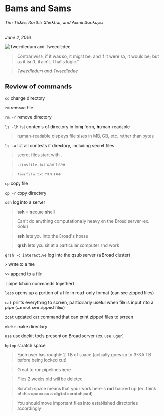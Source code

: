 # Bams and Sams
###### Tim Tickle, Karthik Shekhar, and Asma Bankapur

*June 2, 2016*

![Tweedledum and Tweedledee](http://wordyenglish.com/alice/i/lg2/lg_18.png)

> Contrariwise, if it was so, it might be; and if it were so, it would be; but as it isn't, it ain't. That's logic."

> *Tweedledum and Tweedledee*

## Review of commands

`cd` change directory

`rm` remove file

`rm -r` remove directory

`ls -lh` list contents of directory in **l**ong form, **h**uman-readable

  > human-readable displays file sizes in MB, GB, etc. rather than bytes
  
`ls -a` list all contests if directory, including secret files

  > secret files start with `.`
  
  > `.timsfile.txt` can't see
  
  > `timsfile.txt` can see
  
`cp` copy file

`cp -r` copy directory

`ssh` log into a server

  > **ssh** = **s**ecure **sh**ell
  
  > Can't do anything computationally heavy on the Broad server (ex. Gold)
  
  > **ssh** lets you into the Broad's house
  
  > **qrsh** lets you sit at a particular computer and work
  
`qrsh -q interactive` log into the qsub server (a Broad cluster)

`>` write to a file

`>>` append to a file

`|` pipe (chain commands together)

`less` opens up a portion of a file in read-only format (can see zipped files)

`cat` prints everything to screen, particularly useful when file is input into a pipe (cannot see zipped files)

`zcat` updated `cat` command that can print zipped files to screen

`mkdir` make directory

`use` use dockit tools present on Broad server (ex. `use uger`)

`hptmp` scratch space

  > Each user has roughly 2 TB of space (actually goes up to 3-3.5 TB before being locked out)
  
  > Great to run pipelines here
  
  > Files 2 weeks old will be deleted
  
  > Scratch space means that your work here is **not** backed up (ex. think of this space as a digital scratch pad)
  
  > You should move important files into established directories accordingly
